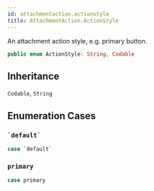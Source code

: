 ```yaml
---
id: attachmentaction.actionstyle 
title: AttachmentAction.ActionStyle
--- 
```


An attachment action style, e.g. primary button.

``` swift
public enum ActionStyle: String, Codable 
```

## Inheritance

`Codable`, `String`

## Enumeration Cases

### `` `default` ``

``` swift
case `default`
```

### `primary`

``` swift
case primary
```

